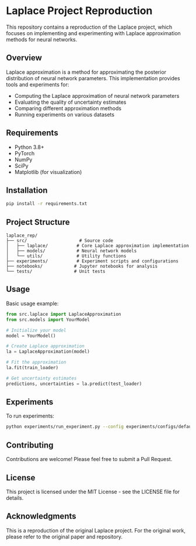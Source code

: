 # Laplace Project Reproduction

This repository contains a reproduction of the Laplace project, which focuses on implementing and experimenting with Laplace approximation methods for neural networks.

## Overview

Laplace approximation is a method for approximating the posterior distribution of neural network parameters. This implementation provides tools and experiments for:

- Computing the Laplace approximation of neural network parameters
- Evaluating the quality of uncertainty estimates
- Comparing different approximation methods
- Running experiments on various datasets

## Requirements

- Python 3.8+
- PyTorch
- NumPy
- SciPy
- Matplotlib (for visualization)

## Installation

```bash
pip install -r requirements.txt
```

## Project Structure

```
laplace_rep/
├── src/                    # Source code
│   ├── laplace/           # Core Laplace approximation implementation
│   ├── models/            # Neural network models
│   └── utils/             # Utility functions
├── experiments/           # Experiment scripts and configurations
├── notebooks/            # Jupyter notebooks for analysis
└── tests/                # Unit tests
```

## Usage

Basic usage example:

```python
from src.laplace import LaplaceApproximation
from src.models import YourModel

# Initialize your model
model = YourModel()

# Create Laplace approximation
la = LaplaceApproximation(model)

# Fit the approximation
la.fit(train_loader)

# Get uncertainty estimates
predictions, uncertainties = la.predict(test_loader)
```

## Experiments

To run experiments:

```bash
python experiments/run_experiment.py --config experiments/configs/default.yaml
```

## Contributing

Contributions are welcome! Please feel free to submit a Pull Request.

## License

This project is licensed under the MIT License - see the LICENSE file for details.

## Acknowledgments

This is a reproduction of the original Laplace project. For the original work, please refer to the original paper and repository.
